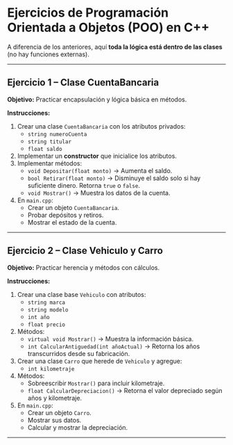 # Ejercicios de Programación Orientada a Objetos (POO) en C++

A diferencia de los anteriores, aquí **toda la lógica está dentro de las clases** (no hay funciones externas).

---

## Ejercicio 1 – Clase CuentaBancaria

**Objetivo:** Practicar encapsulación y lógica básica en métodos.

**Instrucciones:**

1. Crear una clase `CuentaBancaria` con los atributos privados:
   - `string numeroCuenta`
   - `string titular`
   - `float saldo`
2. Implementar un **constructor** que inicialice los atributos.
3. Implementar métodos:
   - `void Depositar(float monto)` → Aumenta el saldo.
   - `bool Retirar(float monto)` → Disminuye el saldo solo si hay suficiente dinero. Retorna `true` o `false`.
   - `void Mostrar()` → Muestra los datos de la cuenta.
4. En `main.cpp`:
   - Crear un objeto `CuentaBancaria`.
   - Probar depósitos y retiros.
   - Mostrar el estado de la cuenta.

---

## Ejercicio 2 – Clase Vehiculo y Carro

**Objetivo:** Practicar herencia y métodos con cálculos.

**Instrucciones:**

1. Crear una clase base `Vehiculo` con atributos:
   - `string marca`
   - `string modelo`
   - `int año`
   - `float precio`
2. Métodos:
   - `virtual void Mostrar()` → Muestra la información básica.
   - `int CalcularAntiguedad(int añoActual)` → Retorna los años transcurridos desde su fabricación.
3. Crear una clase `Carro` que herede de `Vehiculo` y agregue:
   - `int kilometraje`
4. Métodos:
   - Sobreescribir `Mostrar()` para incluir kilometraje.
   - `float CalcularDepreciacion()` → Retorna el valor depreciado según años y kilometraje.
5. En `main.cpp`:
   - Crear un objeto `Carro`.
   - Mostrar sus datos.
   - Calcular y mostrar la depreciación.

---
